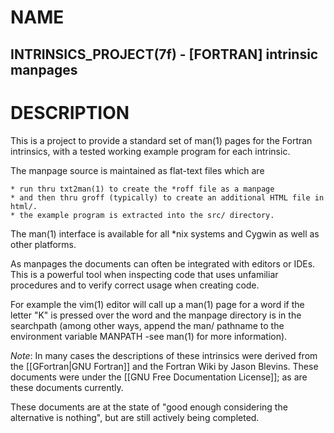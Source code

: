 # NAME

   ## INTRINSICS_PROJECT(7f) - [FORTRAN] intrinsic manpages
   
# DESCRIPTION

   This is a project to provide a standard set of man(1) pages for the
   Fortran intrinsics, with a tested working example program for each
   intrinsic.

   The manpage source is maintained as flat-text files which are 
   
    * run thru txt2man(1) to create the *roff file as a manpage 
    * and then thru groff (typically) to create an additional HTML file in html/.
    * the example program is extracted into the src/ directory.

   The man(1) interface is available for all *nix systems and Cygwin as
   well as other platforms.

   As manpages the documents can often be integrated with editors or
   IDEs. This is a powerful tool when inspecting code that uses unfamiliar
   procedures and to verify correct usage when creating code.

   For example the vim(1) editor will call up a man(1) page for a word
   if the letter "K" is pressed over the word and the manpage directory
   is in the searchpath (among other ways, append the man/ pathname to
   the environment variable MANPATH -see man(1) for more information).

   *Note*: In many cases the descriptions of these intrinsics were
   derived from the [[GFortran|GNU Fortran]] and the Fortran Wiki by
   Jason Blevins. These documents were under the [[GNU Free Documentation
   License]]; as are these documents currently.

   These documents are at the state of "good enough considering the
   alternative is nothing", but are still actively being completed.
